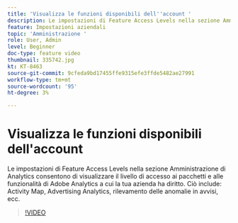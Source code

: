 ```yaml
---
title: 'Visualizza le funzioni disponibili dell''account '
description: Le impostazioni di Feature Access Levels nella sezione Amministrazione di Analytics consentono di visualizzare il livello di accesso ai pacchetti e alle funzionalità di Adobe Analytics a cui la tua azienda ha diritto. Questo include Activity Map, Advertising Analytics, il rilevamento delle anomalie negli avvisi, ecc.
feature: Impostazioni aziendali
topic: 'Amministrazione '
role: User, Admin
level: Beginner
doc-type: feature video
thumbnail: 335742.jpg
kt: KT-8463
source-git-commit: 9cfeda9bd17455ffe9315efe3ffde5482ae27991
workflow-type: tm+mt
source-wordcount: '95'
ht-degree: 3%

---
```



# Visualizza le funzioni disponibili dell&#39;account

Le impostazioni di Feature Access Levels nella sezione Amministrazione di Analytics consentono di visualizzare il livello di accesso ai pacchetti e alle funzionalità di Adobe Analytics a cui la tua azienda ha diritto. Ciò include: Activity Map, Advertising Analytics, rilevamento delle anomalie in avvisi, ecc.


>[!VIDEO](https://video.tv.adobe.com/v/335742/?quality=12&learn=on)